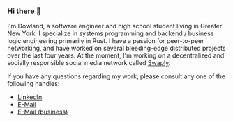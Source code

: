 ### Hi there 👋

I'm Dowland, a software engineer and high school student living in Greater New York. I specialize in systems programming and backend / business logic
engineering primarily in Rust.
I have a passion for peer-to-peer networking, and have worked on several bleeding-edge distributed projects over the last four years.
At the moment, I'm working on a decentralized and socially responsible social media network called [Swaply](https://github.com/swap-ly).

If you have any questions regarding my work, please consult any one of the following handles:

* [LinkedIn](https://www.linkedin.com/in/dowland-aiello-678736160/)
* [E-Mail](mailto:dowlandaiello@gmail.com)
* [E-Mail (business)](mailto:dowland@swaply.gg)

